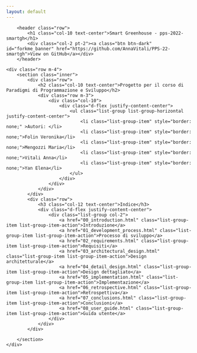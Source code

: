 ```yaml
---
layout: default
---
```


<body>

        <header class="row">
            <h1 class="col-10 text-center">Smart Greenhouse - pps-2022-smartgh</h1>
            <div class="col-2 pt-2"><a class="btn btn-dark" id="forkme_banner" href="https://github.com/AnnaVitali/PPS-22-smartgh">View on GitHub</a></div>
        </header>

    <div class="row m-4">
        <section class="inner">
            <div class="row">
                <h2 class="col-10 text-center">Progetto per il corso di Paradigmi di Programmazione e Sviluppo</h2>
                <div class="row m-3">
                    <div class="col-10">
                        <div class="d-flex justify-content-center">
                            <ul class="list-group list-group-horizontal justify-content-center">
                                <li class="list-group-item" style="border: none;" >Autori: </li>
                                <li class="list-group-item" style="border: none;">Folin Veronika</li>
                                <li class="list-group-item" style="border: none;">Mengozzi Maria</li>
                                <li class="list-group-item" style="border: none;">Vitali Anna</li>
                                <li class="list-group-item" style="border: none;">Yan Elena</li>
                            </ul>
                        </div>
                    </div>
                </div>
            </div>
            <div class="row">
                <h3 class="col-12 text-center">Indice</h3>
                <div class="d-flex justify-content-center">
                    <div class="list-group col-2">
                        <a href="00_introduction.html" class="list-group-item list-group-item-action">Introduzione</a>
                        <a href="01_development_process.html" class="list-group-item list-group-item-action">Processo di sviluppo</a>
                        <a href="02_requirements.html" class="list-group-item list-group-item-action">Requisiti</a>
                        <a href="03_architectural_design.html" class="list-group-item list-group-item-action">Design architetturale</a>
                        <a href="04_detail_design.html" class="list-group-item list-group-item-action">Design dettagliato</a>
                        <a href="05_implementation.html" class="list-group-item list-group-item-action">Implementazione</a>
                        <a href="06_retrospective.html" class="list-group-item list-group-item-action">Retrospettiva</a>
                        <a href="07_conclusions.html" class="list-group-item list-group-item-action">Conclusioni</a>
                        <a href="08_user_guide.html" class="list-group-item list-group-item-action">Guida utente</a>
                    </div>
                </div>
            </div>

        </section>
    </div>
</body>

